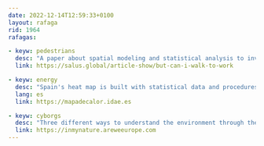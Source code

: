 ```yaml
---
date: 2022-12-14T12:59:33+0100
layout: rafaga
rid: 1964
rafagas:

- keyw: pedestrians
  desc: "A paper about spatial modeling and statistical analysis to investigate the relationships between the built space and the socioeconomic and demographic characteristics in the places where people walk to work"
  link: https://salus.global/article-show/but-can-i-walk-to-work

- keyw: energy
  desc: "Spain's heat map is built with statistical data and procedures, showing the energy demand over the territory for the industrial, tertiary, and residential sectors and specific facilities"
  lang: es
  link: https://mapadecalor.idae.es

- keyw: cyborgs
  desc: "Three different ways to understand the environment through the augmented sensorial experience of three cyborgs from Barcelona and how their technology improvements change what it means to be human"
  link: https://inmynature.areweeurope.com
---
```

